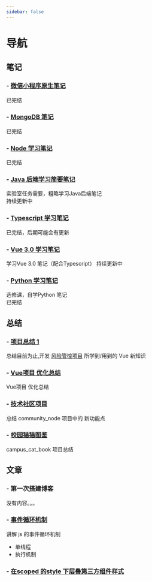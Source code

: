 ```yaml
---
sidebar: false
---
```

# 导航
## 笔记
### - [微信小程序原生笔记](/notes/原生笔记.md)  
已完结

### - [MongoDB 笔记](/notes/MongoDB.md)
已完结

### - [Node 学习笔记](/notes/node.md)
已完结  

### - [Java 后端学习简要笔记](/notes/Java_backend.md)
实验室任务需要，粗略学习Java后端笔记  
持续更新中

### - [Typescript 学习笔记](/notes/Typescript.md)
已完结，后期可能会有更新  

### - [Vue 3.0 学习笔记](/notes/Vue3.x_with_typescript.md)
学习Vue 3.0 笔记（配合Typescript）
持续更新中  

### - [Python 学习笔记](/notes/Python.md)
选修课，自学Python 笔记   
已完结

## 总结
### - [项目总结 1](/summary/s1.md)
总结目前为止,开发 [风险管控项目](http://39.106.127.66/) 所学到/用到的 Vue 新知识  

### - [Vue项目 优化总结](/summary/optimize.md)
Vue项目 优化总结

### - [技术社区项目](/summart/community_node.md)  
总结 community_node 项目中的 新功能点

### - [校园猫猫图鉴](/notes/campus_cat_book.md)  
campus_cat_book  项目总结

## 文章
### - 第一次搭建博客

没有内容。。。

### - [事件循环机制](/article/event_loop.md)

讲解 js 的事件循环机制

-   单线程
-   执行机制


### - [在scoped 的style 下层叠第三方组件样式](/article/style_scoped.md)


